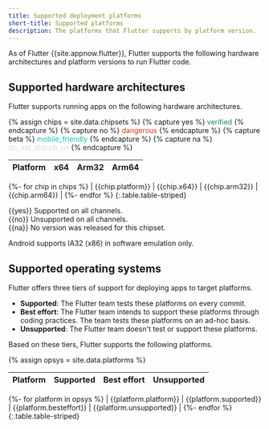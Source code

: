 ```yaml
---
title: Supported deployment platforms
short-title: Supported platforms
description: The platforms that Flutter supports by platform version.
---
```


As of Flutter {{site.appnow.flutter}},
Flutter supports the following hardware architectures and platform versions
to run Flutter code.

## Supported hardware architectures

Flutter supports running apps on the following hardware architectures.

{% assign chips = site.data.chipsets %}
{% capture yes %}
 <span class="material-symbols" 
       style="color: #158477"
       aria-label="The Flutter SDK supports the specified architecture on the specified target platform"
       role="img">verified</span>
{% endcapture %}
{% capture no %}
 <span class="material-symbols"
       style="color: #D43324"
       aria-label="The Flutter SDK does not support the specified
                   architecture on the specified target platform"
       role="img">dangerous</span>
{% endcapture %}
{% capture beta %}
 <span class="material-symbols"
       style="color: #13C2AD"
       aria-label="The Flutter SDK supports the specified architecture
                   only in an emulator on the specified target platform"
       role="img">mobile_friendly</span>
{% endcapture %}
{% capture na %}
 <span class="material-symbols"
       style="color: #DADCE0"
       aria-label="No version of the Flutter SDK exists for the
                   specified architecture on the specified target platform"
       role="img">do_not_disturb_on</span>
{% endcapture %}

| Platform | x64 | Arm32 | Arm64 |
|---|:---:|:---:|:---:|
{%- for chip in chips %}
  | {{chip.platform}} | {{chip.x64}} | {{chip.arm32}} | {{chip.arm64}} |
{%- endfor %}
{:.table.table-striped}

<div aria-hidden="true" markdown="1">

{{yes}} Supported on all channels.  
{{no}} Unsupported on all channels.  
{{na}} No version was released for this chipset.  

</div>

Android supports IA32 (x86) in software emulation only.  

## Supported operating systems

Flutter offers three tiers of support for deploying apps to target platforms.

* **Supported**: The Flutter team tests these platforms on every commit.
* **Best effort**: The Flutter team intends to support these platforms
  through coding practices. The team tests these platforms on an ad-hoc basis.
* **Unsupported**: The Flutter team doesn't test or support these platforms.

Based on these tiers, Flutter supports the following platforms.

{% assign opsys = site.data.platforms %}

<div class="table-wrapper" markdown="1">

| Platform | Supported | Best effort | Unsupported |
|---|:---:|:---:|:---:|
{%- for platform in opsys %}
  | {{platform.platform}} | {{platform.supported}} | {{platform.besteffort}} | {{platform.unsupported}} |
{%- endfor %}
{:.table.table-striped}

</div>
